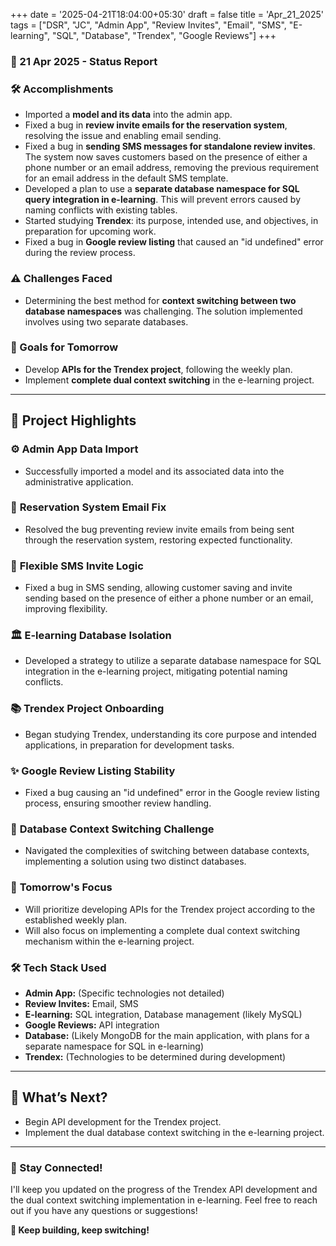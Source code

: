 +++
date = '2025-04-21T18:04:00+05:30'
draft = false
title = 'Apr_21_2025'
tags = ["DSR", "JC", "Admin App", "Review Invites", "Email", "SMS", "E-learning", "SQL", "Database", "Trendex", "Google Reviews"]
+++

### **📆 21 Apr 2025 - Status Report**

### **🛠 Accomplishments**

<!--more-->
- Imported a **model and its data** into the admin app.
- Fixed a bug in **review invite emails for the reservation system**, resolving the issue and enabling email sending.
- Fixed a bug in **sending SMS messages for standalone review invites**. The system now saves customers based on the presence of either a phone number or an email address, removing the previous requirement for an email address in the default SMS template.
- Developed a plan to use a **separate database namespace for SQL query integration in e-learning**. This will prevent errors caused by naming conflicts with existing tables.
- Started studying **Trendex**: its purpose, intended use, and objectives, in preparation for upcoming work.
- Fixed a bug in **Google review listing** that caused an "id undefined" error during the review process.

### **⚠️ Challenges Faced**

- Determining the best method for **context switching between two database namespaces** was challenging. The solution implemented involves using two separate databases.

### **🎯 Goals for Tomorrow**

- Develop **APIs for the Trendex project**, following the weekly plan.
- Implement **complete dual context switching** in the e-learning project.

---

## 📖 **Project Highlights**

### ⚙️ **Admin App Data Import**

- Successfully imported a model and its associated data into the administrative application.

### 📧 **Reservation System Email Fix**

- Resolved the bug preventing review invite emails from being sent through the reservation system, restoring expected functionality.

### 💬 **Flexible SMS Invite Logic**

- Fixed a bug in SMS sending, allowing customer saving and invite sending based on the presence of either a phone number or an email, improving flexibility.

### 🏛️ **E-learning Database Isolation**

- Developed a strategy to utilize a separate database namespace for SQL integration in the e-learning project, mitigating potential naming conflicts.

### 📚 **Trendex Project Onboarding**

- Began studying Trendex, understanding its core purpose and intended applications, in preparation for development tasks.

### ✨ **Google Review Listing Stability**

- Fixed a bug causing an "id undefined" error in the Google review listing process, ensuring smoother review handling.

### 🔀 **Database Context Switching Challenge**

- Navigated the complexities of switching between database contexts, implementing a solution using two distinct databases.

### 🚀 **Tomorrow's Focus**

- Will prioritize developing APIs for the Trendex project according to the established weekly plan.
- Will also focus on implementing a complete dual context switching mechanism within the e-learning project.

### 🛠️ **Tech Stack Used**

- **Admin App:** (Specific technologies not detailed)
- **Review Invites:** Email, SMS
- **E-learning:** SQL integration, Database management (likely MySQL)
- **Google Reviews:** API integration
- **Database:** (Likely MongoDB for the main application, with plans for a separate namespace for SQL in e-learning)
- **Trendex:** (Technologies to be determined during development)

---

## 🚀 **What’s Next?**

- Begin API development for the Trendex project.
- Implement the dual database context switching in the e-learning project.

---

### **💬 Stay Connected!**

I'll keep you updated on the progress of the Trendex API development and the dual context switching implementation in e-learning. Feel free to reach out if you have any questions or suggestions!

**🚀 Keep building, keep switching!**
